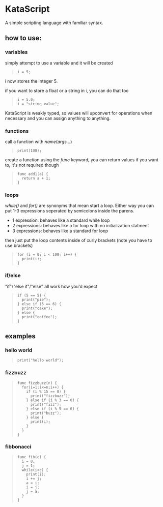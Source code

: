 # KataScript
A simple scripting language with familiar syntax.

## how to use:

### variables
simply attempt to use a variable and it will be created

>     i = 5;

i now stores the integer 5.

if you want to store a float or a string in i, you can do that too

>     i = 5.0;
>     i = "string value";

KataScript is weakly typed, so values will upconvert for operations when necessary and you can assign anything to anything.

### functions
call a function with *name*(*args...*)

>     print(100);

create a function using the *func* keyword, you can return values if you want to, it's not required though

>     func add1(a) {
>       return a + 1;
>     }

### loops
*while()* and *for()* are synonyms that mean start a loop. Either way you can put 1-3 expressions seperated by semicolons inside the parens.
- 1 expression: behaves like a standard while loop
- 2 expressions: behaves like a for loop with no initialization statment
- 3 expressions: behaves like a standard for loop

then just put the loop contents inside of curly brackets (note you have to use brackets)

>     for (i = 0; i < 100; i++) {
>       print(i);
>     }

### if/else
"if"/"else if"/"else" all work how you'd expect

>     if (5 == 5) { 
>       print("pie"); 
>     } else if (5 == 6) { 
>       print("cake"); 
>     } else { 
>       print("coffee"); 
>     }

## examples
### hello world
>     print("hello world");

### fizzbuzz
>     func fizzbuzz(n) {
>       for(i=1;i<=n;i++) { 
>         if (i % 15 == 0) { 
>           print("fizzbuzz"); 
>         } else if (i % 3 == 0) { 
>           print("fizz"); 
>         } else if (i % 5 == 0) { 
>           print("buzz"); 
>         } else { 
>           print(i);
>         } 
>       }
>     }

### fibbonacci
>     func fib(c) {
>       i = 0;
>       j = 1;
>       while(i<c) { 
>         print(i); 
>         i += j; 
>         a = i;
>         i = j;
>         j = a;
>       }
>     }
